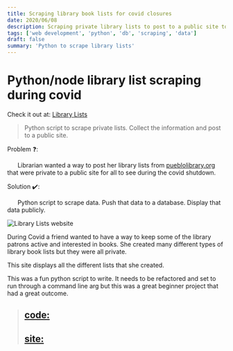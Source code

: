 ```yaml
---
title: Scraping library book lists for covid closures
date: 2020/06/08
description: Scraping private library lists to post to a public site to be displayed for the closure of the pueblo library during covid shutdown.
tags: ['web development', 'python', 'db', 'scraping', 'data']
draft: false
summary: 'Python to scrape library lists'
---
```


# Python/node library list scraping during covid

Check it out at: [Library Lists](https://tdnicola.github.io/libraryList/)

> Python script to scrape private lists. Collect the information and post to a public site.

Problem ❓:  

&nbsp;&nbsp;&nbsp;&nbsp;&nbsp;&nbsp;Librarian wanted a way to post her library lists from [pueblolibrary.org](https://www.pueblolibrary.org) that were private to a public site for all to see during the covid shutdown.


Solution ✔️:  

&nbsp;&nbsp;&nbsp;&nbsp;&nbsp;&nbsp;Python script to scrape data. Push that data to a database. Display that data publicly.


![Library Lists website](/static/images/librarylist.png)

During Covid a friend wanted to have a way to keep some of the library patrons active and interested in books. She created many different types of library book lists but they were all private. 

This site displays all the different lists that she created.

This was a fun python script to write. It needs to be refactored and set to run through a command line arg but this was a great beginner project that had a great outcome.


> ## [code:](https://github.com/tdnicola/libraryList)  
> ## [site:](https://tdnicola.github.io/libraryList/)  